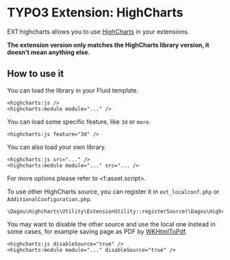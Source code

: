 # TYPO3 Extension: HighCharts

EXT:highcharts allows you to use [HighCharts](https://www.highcharts.com/) in your extensions.

**The extension version only matches the HighCharts library version, it doesn't mean anything else.**

## How to use it
You can load the library in your Fluid template.

	<highcharts:js />
    <highcharts:module module="..." />

You can load some specific feature, like `3d` or `more`.

    <highcharts:js feature="3d" />

You can also load your own library.

    <highcharts:js src="..." />
    <highcharts:module module="..." src="... />

For more options please refer to &lt;f:asset.script&gt;.

To use other HighCharts source, you can register it in `ext_localconf.php` or `AdditionalConfiguration.php`.

    \Dagou\Highcharts\Utility\ExtensionUtility::registerSource(\Dagou\Highcharts\Source\HighCharts::class);

You may want to disable the other source and use the local one instead in some cases, for example saving page as PDF by [WKHtmlToPdf](https://wkhtmltopdf.org/).

    <highcharts:js disableSource="true" />
    <highcharts:module module="..." disableSource="true" />